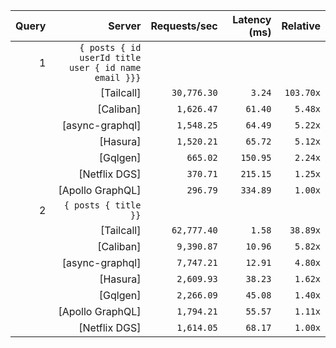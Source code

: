 <!-- PERFORMANCE_RESULTS_START -->

| Query | Server | Requests/sec | Latency (ms) | Relative |
|-------:|--------:|--------------:|--------------:|---------:|
| 1 | `{ posts { id userId title user { id name email }}}` |
|| [Tailcall] | `30,776.30` | `3.24` | `103.70x` |
|| [Caliban] | `1,626.47` | `61.40` | `5.48x` |
|| [async-graphql] | `1,548.25` | `64.49` | `5.22x` |
|| [Hasura] | `1,520.21` | `65.72` | `5.12x` |
|| [Gqlgen] | `665.02` | `150.95` | `2.24x` |
|| [Netflix DGS] | `370.71` | `215.15` | `1.25x` |
|| [Apollo GraphQL] | `296.79` | `334.89` | `1.00x` |
| 2 | `{ posts { title }}` |
|| [Tailcall] | `62,777.40` | `1.58` | `38.89x` |
|| [Caliban] | `9,390.87` | `10.96` | `5.82x` |
|| [async-graphql] | `7,747.21` | `12.91` | `4.80x` |
|| [Hasura] | `2,609.93` | `38.23` | `1.62x` |
|| [Gqlgen] | `2,266.09` | `45.08` | `1.40x` |
|| [Apollo GraphQL] | `1,794.21` | `55.57` | `1.11x` |
|| [Netflix DGS] | `1,614.05` | `68.17` | `1.00x` |

<!-- PERFORMANCE_RESULTS_END -->
